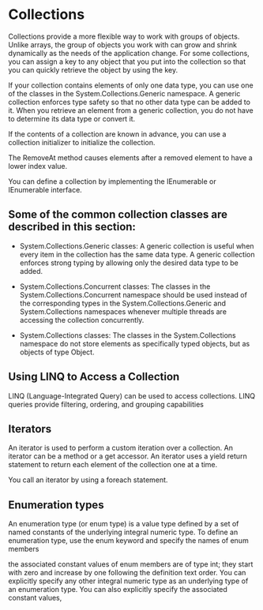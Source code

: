 # Collections

Collections provide a more flexible way to work with groups of objects. Unlike arrays, the group of objects you work with can grow and shrink dynamically as the needs of the application change. For some collections, you can assign a key to any object that you put into the collection so that you can quickly retrieve the object by using the key.

If your collection contains elements of only one data type, you can use one of the classes in the System.Collections.Generic namespace. A generic collection enforces type safety so that no other data type can be added to it. When you retrieve an element from a generic collection, you do not have to determine its data type or convert it.


If the contents of a collection are known in advance, you can use a collection initializer to initialize the collection.

The RemoveAt method causes elements after a removed element to have a lower index value.

You can define a collection by implementing the IEnumerable<T> or IEnumerable interface.

## Some of the common collection classes are described in this section:

- System.Collections.Generic classes: A generic collection is useful when every item in the collection has the same data type. A generic collection enforces strong typing by allowing only the desired data type to be added.

- System.Collections.Concurrent classes: The classes in the System.Collections.Concurrent namespace should be used instead of the corresponding types in the System.Collections.Generic and System.Collections namespaces whenever multiple threads are accessing the collection concurrently.

- System.Collections classes: The classes in the System.Collections namespace do not store elements as specifically typed objects, but as objects of type Object.


## Using LINQ to Access a Collection
LINQ (Language-Integrated Query) can be used to access collections. LINQ queries provide filtering, ordering, and grouping capabilities

## Iterators
An iterator is used to perform a custom iteration over a collection. An iterator can be a method or a get accessor. An iterator uses a yield return statement to return each element of the collection one at a time.

You call an iterator by using a foreach statement.

## Enumeration types
An enumeration type (or enum type) is a value type defined by a set of named constants of the underlying integral numeric type. To define an enumeration type, use the enum keyword and specify the names of enum members

the associated constant values of enum members are of type int; they start with zero and increase by one following the definition text order. You can explicitly specify any other integral numeric type as an underlying type of an enumeration type. You can also explicitly specify the associated constant values, 

